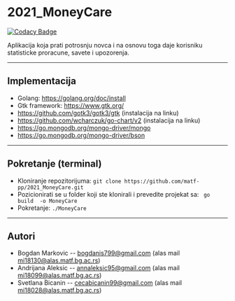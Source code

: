 # 2021_MoneyCare

[![Codacy Badge](https://api.codacy.com/project/badge/Grade/c204bae7b16b4a519a409bb06df2ba2d)](https://app.codacy.com/gh/matf-pp/2021_MoneyCare?utm_source=github.com&utm_medium=referral&utm_content=matf-pp/2021_MoneyCare&utm_campaign=Badge_Grade_Settings)

Aplikacija koja prati potrosnju novca i na osnovu toga daje korisniku statisticke proracune,  savete i upozorenja.
***
## Implementacija
*   Golang: <https://golang.org/doc/install>   
*   Gtk framework: <https://www.gtk.org/>   
*   <https://github.com/gotk3/gotk3/gtk>  (instalacija na linku)
*   <https://github.com/wcharczuk/go-chart/v2>  (instalacija na linku)
*   <https://go.mongodb.org/mongo-driver/mongo>
*   <https://go.mongodb.org/mongo-driver/bson>
***
## Pokretanje (terminal)
*   Kloniranje repozitorijuma:
 `git clone https://github.com/matf-pp/2021_MoneyCare.git` 
*   Pozicionirati se u folder koji ste klonirali i prevedite projekat sa: 
 ` go build  -o MoneyCare` 
*   Pokretanje:
 `./MoneyCare` 
***
## Autori
*   Bogdan Markovic -- bogdanis799@gmail.com (alas mail mi18130@alas.matf.bg.ac.rs)
*   Andrijana Aleksic -- annaleksic95@gmail.com (alas mail mi18099@alas.matf.bg.ac.rs)
*   Svetlana Bicanin -- cecabicanin99@gmail.com (alas mail mi18028@alas.matf.bg.ac.rs)
